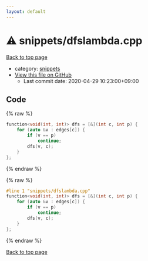 ```yaml
---
layout: default
---
```


<!-- mathjax config similar to math.stackexchange -->
<script type="text/javascript" async
  src="https://cdnjs.cloudflare.com/ajax/libs/mathjax/2.7.5/MathJax.js?config=TeX-MML-AM_CHTML">
</script>
<script type="text/x-mathjax-config">
  MathJax.Hub.Config({
    TeX: { equationNumbers: { autoNumber: "AMS" }},
    tex2jax: {
      inlineMath: [ ['$','$'] ],
      processEscapes: true
    },
    "HTML-CSS": { matchFontHeight: false },
    displayAlign: "left",
    displayIndent: "2em"
  });
</script>

<script type="text/javascript" src="https://cdnjs.cloudflare.com/ajax/libs/jquery/3.4.1/jquery.min.js"></script>
<script src="https://cdn.jsdelivr.net/npm/jquery-balloon-js@1.1.2/jquery.balloon.min.js" integrity="sha256-ZEYs9VrgAeNuPvs15E39OsyOJaIkXEEt10fzxJ20+2I=" crossorigin="anonymous"></script>
<script type="text/javascript" src="../../assets/js/copy-button.js"></script>
<link rel="stylesheet" href="../../assets/css/copy-button.css" />


# :warning: snippets/dfslambda.cpp

<a href="../../index.html">Back to top page</a>

* category: <a href="../../index.html#67be68a348da3b850fb7daa10b034528">snippets</a>
* <a href="{{ site.github.repository_url }}/blob/master/snippets/dfslambda.cpp">View this file on GitHub</a>
    - Last commit date: 2020-04-29 10:23:00+09:00




## Code

<a id="unbundled"></a>
{% raw %}
```cpp
function<void(int, int)> dfs = [&](int c, int p) {
    for (auto &v : edges[c]) {
        if (v == p)
            continue;
        dfs(v, c);
    }
};

```
{% endraw %}

<a id="bundled"></a>
{% raw %}
```cpp
#line 1 "snippets/dfslambda.cpp"
function<void(int, int)> dfs = [&](int c, int p) {
    for (auto &v : edges[c]) {
        if (v == p)
            continue;
        dfs(v, c);
    }
};

```
{% endraw %}

<a href="../../index.html">Back to top page</a>

